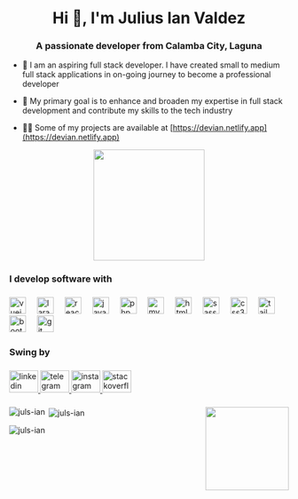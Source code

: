 <h1 align="center">Hi 👋, I'm Julius Ian Valdez</h1>
<h3 align="center">A passionate developer from Calamba City, Laguna</h3>

- 🌱 I am an aspiring full stack developer. I have created small to medium full stack applications in on-going journey to become a professional developer

- 🎯 My primary goal is to enhance and broaden my expertise in full stack development and contribute my skills to the tech industry

- 👨‍💻 Some of my projects are available at [https://devian.netlify.app](https://devian.netlify.app)

<div align="center">
  <img height="200" src="https://preview.redd.it/i-made-a-set-of-totoro-wallpaper-for-pc-and-mobile-phone-v0-aqhyo4zoqiqb1.jpg?width=4000&format=pjpg&auto=webp&s=529ce3d113d751095d7670e770b4bbdc2feadb3e"  />
</div>

###

<h3 align="left">I develop software with</h3>

###

<div align="left">
  <img src="https://cdn.jsdelivr.net/gh/devicons/devicon/icons/vuejs/vuejs-original.svg" height="30" alt="vuejs logo"  />
  <img width="12" />
  <img src="https://cdn.jsdelivr.net/gh/devicons/devicon/icons/laravel/laravel-original.svg" height="30" alt="laravel logo"  />
  <img width="12" />
  <img src="https://cdn.jsdelivr.net/gh/devicons/devicon/icons/react/react-original.svg" height="30" alt="react logo"  />
  <img width="12" />
  <img src="https://cdn.jsdelivr.net/gh/devicons/devicon/icons/javascript/javascript-original.svg" height="30" alt="javascript logo"  />
  <img width="12" />
  <img src="https://cdn.jsdelivr.net/gh/devicons/devicon/icons/php/php-original.svg" height="30" alt="php logo"  />
  <img width="12" />
  <img src="https://cdn.jsdelivr.net/gh/devicons/devicon/icons/mysql/mysql-original.svg" height="30" alt="mysql logo"  />
  <img width="12" />
  <img src="https://cdn.jsdelivr.net/gh/devicons/devicon/icons/html5/html5-original.svg" height="30" alt="html5 logo"  />
  <img width="12" />
  <img src="https://cdn.jsdelivr.net/gh/devicons/devicon/icons/sass/sass-original.svg" height="30" alt="sass logo"  />
  <img width="12" />
  <img src="https://cdn.jsdelivr.net/gh/devicons/devicon/icons/css3/css3-original.svg" height="30" alt="css3 logo"  />
  <img width="12" />
  <img src="https://cdn.jsdelivr.net/gh/devicons/devicon/icons/tailwindcss/tailwindcss-original-wordmark.svg" height="30" alt="tailwindcss logo"  />
  <img width="12" />
  <img src="https://cdn.jsdelivr.net/gh/devicons/devicon/icons/bootstrap/bootstrap-original.svg" height="30" alt="bootstrap logo"  />
  <img width="12" />
  <img src="https://cdn.jsdelivr.net/gh/devicons/devicon/icons/git/git-original.svg" height="30" alt="git logo"  />
</div>

###

<h3 align="left">Swing by</h3>

###

<div align="left">
  <a href="https://www.linkedin.com/in/julius-ian-valdez/" target="_blank">
    <img src="https://raw.githubusercontent.com/maurodesouza/profile-readme-generator/master/src/assets/icons/social/linkedin/default.svg" width="52" height="40" alt="linkedin logo"  />
  </a>
  <a href="https://telegram.me/julsiann" target="_blank">
    <img src="https://raw.githubusercontent.com/maurodesouza/profile-readme-generator/master/src/assets/icons/social/telegram/default.svg" width="52" height="40" alt="telegram logo"  />
  </a>
  <a href="https://www.instagram.com/juls.ian/" target="_blank">
    <img src="https://raw.githubusercontent.com/maurodesouza/profile-readme-generator/master/src/assets/icons/social/instagram/default.svg" width="52" height="40" alt="instagram logo"  />
  </a>
  <a href="https://stackoverflow.com/users/24219357/julius-ian-valdez" target="_blank">
    <img src="https://raw.githubusercontent.com/maurodesouza/profile-readme-generator/master/src/assets/icons/social/stackoverflow/default.svg" width="52" height="40" alt="stackoverflow logo"  />
  </a>
</div>

###

<img align="right" height="150" src="https://media.giphy.com/media/v1.Y2lkPTc5MGI3NjExZXhwNTAxb3RsaTNhYWE0YThkMWp0MGFiaXBybG81enZmcnV2bXZmdCZlcD12MV9naWZzX3NlYXJjaCZjdD1n/pt0EKLDJmVvlS/giphy.gif"  />

###



<p><img align="left" src="https://github-readme-stats.vercel.app/api/top-langs?username=juls-ian&show_icons=true&locale=en&layout=compact" alt="juls-ian" /></p>

<p>&nbsp;<img align="center" src="https://github-readme-stats.vercel.app/api?username=juls-ian&show_icons=true&locale=en" alt="juls-ian" /></p>

<p><img align="center" src="https://github-readme-streak-stats.herokuapp.com/?user=juls-ian&" alt="juls-ian" /></p>

